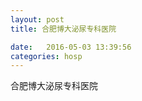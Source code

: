 ```yaml
--- 
layout: post 
title: 合肥博大泌尿专科医院

date:   2016-05-03 13:39:56 
categories: hosp 
--- 
```

   
合肥博大泌尿专科医院
